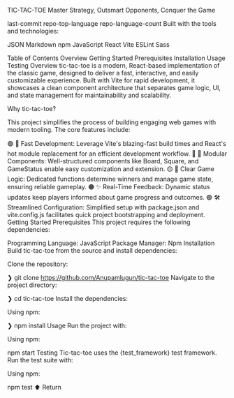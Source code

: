 TIC-TAC-TOE
Master Strategy, Outsmart Opponents, Conquer the Game

last-commit repo-top-language repo-language-count
Built with the tools and technologies:

JSON Markdown npm JavaScript React Vite ESLint Sass

Table of Contents
Overview
Getting Started
Prerequisites
Installation
Usage
Testing
Overview
tic-tac-toe is a modern, React-based implementation of the classic game, designed to deliver a fast, interactive, and easily customizable experience. Built with Vite for rapid development, it showcases a clean component architecture that separates game logic, UI, and state management for maintainability and scalability.

Why tic-tac-toe?

This project simplifies the process of building engaging web games with modern tooling. The core features include:

🟢 🚀 Fast Development: Leverage Vite's blazing-fast build times and React's hot module replacement for an efficient development workflow.
🔵 🧩 Modular Components: Well-structured components like Board, Square, and GameStatus enable easy customization and extension.
🟡 🎯 Clear Game Logic: Dedicated functions determine winners and manage game state, ensuring reliable gameplay.
🟠 ✨ Real-Time Feedback: Dynamic status updates keep players informed about game progress and outcomes.
🟣 🛠️ Streamlined Configuration: Simplified setup with package.json and vite.config.js facilitates quick project bootstrapping and deployment.
Getting Started
Prerequisites
This project requires the following dependencies:

Programming Language: JavaScript
Package Manager: Npm
Installation
Build tic-tac-toe from the source and install dependencies:

Clone the repository:

❯ git clone https://github.com/Anupamlugun/tic-tac-toe
Navigate to the project directory:

❯ cd tic-tac-toe
Install the dependencies:

Using npm:

❯ npm install
Usage
Run the project with:

Using npm:

npm start
Testing
Tic-tac-toe uses the {test_framework} test framework. Run the test suite with:

Using npm:

npm test
⬆ Return
